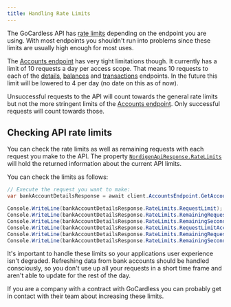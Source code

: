 ```yaml
---
title: Handling Rate Limits
---
```


The GoCardless API has [rate limits](https://bankaccountdata.zendesk.com/hc/en-gb/articles/11529637772188-Bank-Account-Data-API-Rate-Limits) depending on the endpoint you are using. With most endpoints you shouldn't run into problems since these limits are usually high enough for most uses.

The [Accounts endpoint](/docs/api-reference/endpoints/accounts-endpoint) has very tight limitations though. It currently has a limit of 10 requests a day per access scope. That means 10 requests to each of the [details](/docs/api-reference/endpoints/accounts-endpoint#getaccountdetails), [balances](/docs/api-reference/endpoints/accounts-endpoint#getbalances) and [transactions](/docs/api-reference/endpoints/accounts-endpoint#gettransactions) endpoints. In the future this limit will be lowered to 4 per day (no date on this as of now).

Unsuccessful requests to the API will count towards the general rate limits but not the more stringent limits of the [Accounts endpoint](/docs/api-reference/endpoints/accounts-endpoint). Only successful requests will count towards those.

## Checking API rate limits

You can check the rate limits as well as remaining requests with each request you make to the API. The property [`NordigenApiResponse.RateLimits`](/docs/api-reference/responses/nordigen-api-response#ratelimits---apiratelimits) will hold the returned information about the current API limits.

You can check the limits as follows:

```csharp
// Execute the request you want to make:
var bankAccountDetailsResponse = await client.AccountsEndpoint.GetAccountDetails(accountId);

Console.WriteLine(bankAccountDetailsResponse.RateLimits.RequestLimit);
Console.WriteLine(bankAccountDetailsResponse.RateLimits.RemainingRequests);
Console.WriteLine(bankAccountDetailsResponse.RateLimits.RemainingSecondsInTimeWindow);
Console.WriteLine(bankAccountDetailsResponse.RateLimits.RequestLimitAccountsEndpoint);
Console.WriteLine(bankAccountDetailsResponse.RateLimits.RemainingRequestsAccountsEndpoint);
Console.WriteLine(bankAccountDetailsResponse.RateLimits.RemainingSecondsInTimeWindowAccountsEndpoint);
```

It's important to handle these limits so your applications user experience isn't degraded. Refreshing data from bank accounts should be handled consciously, so you don't use up all your requests in a short time frame and aren't able to update for the rest of the day.

If you are a company with a contract with GoCardless you can probably get in contact with their team about increasing these limits.
